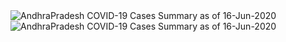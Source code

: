 
<img src="https://deepuhub.github.io/COVID-19/GraphsGenerated/16-Jun-2020/AndhraPradesh_16-Jun-2020.jpg" alt="AndhraPradesh COVID-19 Cases Summary as of 16-Jun-2020">
 <br>										  
<img src="https://deepuhub.github.io/COVID-19/GraphsGenerated/16-Jun-2020/Last24Hrs_AndhraPradesh_16-Jun-2020.jpg" alt="AndhraPradesh COVID-19 Cases Summary as of 16-Jun-2020">

